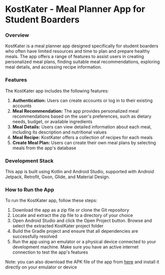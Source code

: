 # KostKater - Meal Planner App for Student Boarders

### Overview

KostKater is a meal planner app designed specifically for student boarders who often have limited resources and time to plan and prepare healthy meals. The app offers a range of features to assist users in creating personalized meal plans, finding suitable meal recommendations, exploring meal details, and accessing recipe information.

### Features
The KostKater app includes the following features:
1. **Authentication:** Users can create accounts or log in to their existing accounts
2. **Meal Recommendation:** The app provides personalized meal recommendations based on the user's preferences, such as dietary needs, budget, or available ingredients
3. **Meal Details:** Users can view detailed information about each meal, including its description and nutritional values
4. **Meal Recipe:** KostKater offers a collection of recipes for each meals
5. **Create Meal Plan:** Users can create their own meal plans by selecting meals from the app's database

### Development Stack
This app is built using Kotlin and Android Studio, supported with Android Jetpack, Retrofit, Gson, Glide, and Material Design. 

### How to Run the App
To run the KostKater app, follow these steps:
1. Download the app as a zip file or clone the Git repository
2. Locate and extract the zip file to a directory of your choice
3. Open Android Studio and click the Open Project button. Browse and select the extracted KostKater project folder
4. Build the Gradle project and ensure that all dependencies are successfully resolved
5. Run the app using an emulator or a physical device connected to your development machine. Make sure you have an active internet connection to test the app's features

Note: you can also download the APK file of the app from [here](https://drive.google.com/file/d/1RqLnvgVyLXvocyGS5cr_HJ-ly_pwFKwK/view?usp=sharing) and install it directly on your emulator or device
